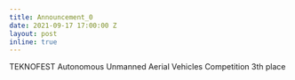 ```yaml
---
title: Announcement_0
date: 2021-09-17 17:00:00 Z
layout: post
inline: true
---
```


TEKNOFEST Autonomous Unmanned Aerial Vehicles Competition 3th place